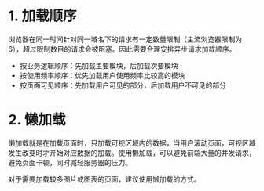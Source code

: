 # 1. 加载顺序

浏览器在同一时间针对同一域名下的请求有一定数量限制（主流浏览器限制为 6），超过限制数目的请求会被阻塞。因此需要合理安排异步请求加载顺序。

- 按业务逻辑顺序：先加载主要模块，后加载次要模块
- 按使用频率顺序：优先加载用户使用频率比较高的模块
- 按页面可见顺序：先加载用户可见的部分，后加载用户不可见的部分

# 2. 懒加载

懒加载就是在加载页面时，只加载可视区域内的数据，当用户滚动页面，可视区域发生改变时才开始对应数据的加载。使用懒加载，可以避免前端大量的并发请求，避免页面卡顿，同时减轻服务器的压力。

对于需要加载较多图片或图表的页面，建议使用懒加载的方式。